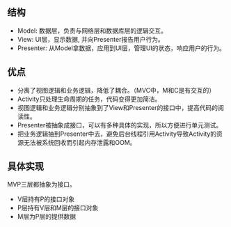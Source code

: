 ---
---

## 结构

* Model: 数据层，负责与网络层和数据库层的逻辑交互。
* View: UI层，显示数据, 并向Presenter报告用户行为。
* Presenter: 从Model拿数据，应用到UI层，管理UI的状态，响应用户的行为。

## 优点

* 分离了视图逻辑和业务逻辑，降低了耦合。（MVC中，M和C是有交互的）
* Activity只处理生命周期的任务，代码变得更加简洁。
* 视图逻辑和业务逻辑分别抽象到了View和Presenter的接口中，提高代码的阅读性。
* Presenter被抽象成接口，可以有多种具体的实现，所以方便进行单元测试。
* 把业务逻辑抽到Presenter中去，避免后台线程引用Activity导致Activity的资源无法被系统回收而引起内存泄露和OOM。


## 具体实现

MVP三层都抽象为接口。

* V层持有P的接口对象
* P层持有V层和M层的接口对象
* M层为P层的提供数据
